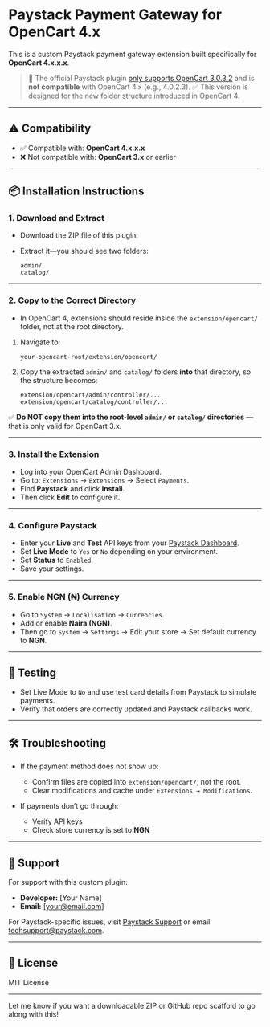 # Paystack Payment Gateway for OpenCart 4.x

This is a custom Paystack payment gateway extension built specifically for **OpenCart 4.x.x.x**.

> 📌 The official Paystack plugin [only supports OpenCart 3.0.3.2](https://www.opencart.com/index.php?route=marketplace/extension/info&extension_id=25767) and is **not compatible** with OpenCart 4.x (e.g., 4.0.2.3).
> ✅ This version is designed for the new folder structure introduced in OpenCart 4.

---

## ⚠️ Compatibility

* ✅ Compatible with: **OpenCart 4.x.x.x**
* ❌ Not compatible with: **OpenCart 3.x** or earlier

---

## 📦 Installation Instructions

### 1. **Download and Extract**

* Download the ZIP file of this plugin.
* Extract it—you should see two folders:

  ```
  admin/
  catalog/
  ```

---

### 2. **Copy to the Correct Directory**

* In OpenCart 4, extensions should reside inside the `extension/opencart/` folder, not at the root directory.

1. Navigate to:

   ```
   your-opencart-root/extension/opencart/
   ```

2. Copy the extracted `admin/` and `catalog/` folders **into** that directory, so the structure becomes:

   ```
   extension/opencart/admin/controller/...
   extension/opencart/catalog/controller/...
   ```

✅ **Do NOT copy them into the root-level `admin/` or `catalog/` directories** — that is only valid for OpenCart 3.x.

---

### 3. **Install the Extension**

* Log into your OpenCart Admin Dashboard.
* Go to: `Extensions` → `Extensions` → Select `Payments`.
* Find **Paystack** and click **Install**.
* Then click **Edit** to configure it.

---

### 4. **Configure Paystack**

* Enter your **Live** and **Test** API keys from your [Paystack Dashboard](https://dashboard.paystack.com/#/settings/developer).
* Set **Live Mode** to `Yes` or `No` depending on your environment.
* Set **Status** to `Enabled`.
* Save your settings.

---

### 5. **Enable NGN (₦) Currency**

* Go to `System` → `Localisation` → `Currencies`.
* Add or enable **Naira (NGN)**.
* Then go to `System` → `Settings` → Edit your store → Set default currency to **NGN**.

---

## 🧪 Testing

* Set Live Mode to `No` and use test card details from Paystack to simulate payments.
* Verify that orders are correctly updated and Paystack callbacks work.

---

## 🛠 Troubleshooting

* If the payment method does not show up:

  * Confirm files are copied into `extension/opencart/`, not the root.
  * Clear modifications and cache under `Extensions → Modifications`.

* If payments don’t go through:

  * Verify API keys
  * Check store currency is set to **NGN**

---

## 📧 Support

For support with this custom plugin:

* **Developer:** \[Your Name]
* **Email:** \[[your@email.com](mailto:your@email.com)]

For Paystack-specific issues, visit [Paystack Support](https://support.paystack.com) or email [techsupport@paystack.com](mailto:techsupport@paystack.com).

---

## 📄 License

MIT License

---

Let me know if you want a downloadable ZIP or GitHub repo scaffold to go along with this!
